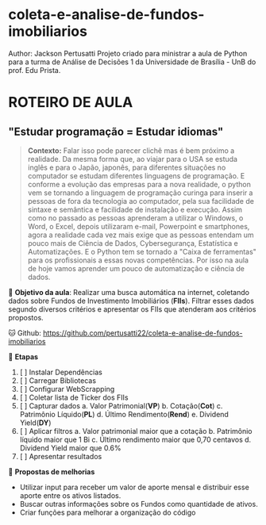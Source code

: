 # coleta-e-analise-de-fundos-imobiliarios
Author: Jackson Pertusatti
Projeto criado para ministrar a aula de Python para a turma de Análise de Decisões 1 da Universidade de Brasília - UnB do prof. Edu Prista.

# ROTEIRO DE AULA 

## "Estudar programação = Estudar idiomas"
> **Contexto:** Falar isso pode parecer clichê mas é bem próximo a realidade. Da mesma forma que, ao viajar para o USA se estuda inglês e para o Japão, japonês, para diferentes situações no computador se estudam diferentes linguagens de programação. E conforme a evolução das empresas para a nova realidade, o python vem se tornando a linguagem de programação curinga para inserir a pessoas de fora da tecnologia ao computador, pela sua facilidade de sintaxe e semântica e facilidade de instalação e execução. Assim como no passado as pessoas aprenderam a utilizar o Windows, o Word, o Excel, depois utilizaram e-mail, Powerpoint e smartphones, agora a realidade cada vez mais exige que as pessoas entendam um pouco mais de Ciência de Dados, Cybersegurança, Estatística e Automatizações. E o Python tem se tornado a "Caixa de ferramentas" para os profissionais a essas novas competências. Por isso na aula de hoje vamos aprender um pouco de automatização e ciência de dados.

🎯 **Objetivo da aula**: Realizar uma busca automática na internet, coletando dados sobre Fundos de Investimento Imobiliários (**FIIs**). Filtrar esses dados segundo diversos critérios e apresentar os FIIs que atenderam aos critérios propostos.

🐱 Github: https://github.com/pertusatti22/coleta-e-analise-de-fundos-imobiliarios

📘 **Etapas**

1. [ ] Instalar Dependências
2. [ ] Carregar Bibliotecas
3. [ ] Configurar WebScrapping
4. [ ] Coletar lista de Ticker dos FIIs
5. [ ] Capturar dados
  a. Valor Patrimonial(**VP**)
  b. Cotação(**Cot**)
  c. Patrimônio Líquido(**PL**)
  d. Último Rendimento(**Rend**)
  e. Dividend Yield(**DY**)
6. [ ] Aplicar filtros
  a. Valor patrimonial maior que a cotação
  b. Patrimônio líquido maior que 1 Bi
  c. Último rendimento maior que 0,70 centavos
  d. Dividend Yield maior que 0.6%
7. [ ] Apresentar resultados

🧭 **Propostas de melhorias**

*   Utilizar input para receber um valor de aporte mensal e distribuir esse aporte entre os ativos listados.
*   Buscar outras informações sobre os Fundos como quantidade de ativos.
*   Criar funções para melhorar a organização do código
